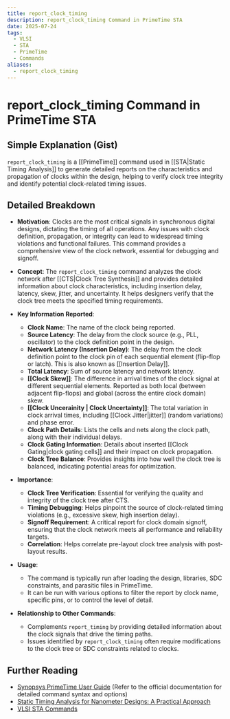 ```yaml
---
title: report_clock_timing
description: report_clock_timing Command in PrimeTime STA
date: 2025-07-24
tags:
  - VLSI
  - STA
  - PrimeTime
  - Commands
aliases:
  - report_clock_timing
---
```


# report_clock_timing Command in PrimeTime STA

## Simple Explanation (Gist)
`report_clock_timing` is a [[PrimeTime]] command used in [[STA|Static Timing Analysis]] to generate detailed reports on the characteristics and propagation of clocks within the design, helping to verify clock tree integrity and identify potential clock-related timing issues.

## Detailed Breakdown

*   **Motivation**: Clocks are the most critical signals in synchronous digital designs, dictating the timing of all operations. Any issues with clock definition, propagation, or integrity can lead to widespread timing violations and functional failures. This command provides a comprehensive view of the clock network, essential for debugging and signoff.

*   **Concept**: The `report_clock_timing` command analyzes the clock network after [[CTS|Clock Tree Synthesis]] and provides detailed information about clock characteristics, including insertion delay, latency, skew, jitter, and uncertainty. It helps designers verify that the clock tree meets the specified timing requirements.

*   **Key Information Reported**: 
    *   **Clock Name**: The name of the clock being reported.
    *   **Source Latency**: The delay from the clock source (e.g., PLL, oscillator) to the clock definition point in the design.
    *   **Network Latency (Insertion Delay)**: The delay from the clock definition point to the clock pin of each sequential element (flip-flop or latch). This is also known as [[Insertion Delay]].
    *   **Total Latency**: Sum of source latency and network latency.
    *   **[[Clock Skew]]**: The difference in arrival times of the clock signal at different sequential elements. Reported as both local (between adjacent flip-flops) and global (across the entire clock domain) skew.
    *   **[[Clock Uncerainity | Clock Uncertainty]]**: The total variation in clock arrival times, including [[Clock Jitter|jitter]] (random variations) and phase error.
    *   **Clock Path Details**: Lists the cells and nets along the clock path, along with their individual delays.
    *   **Clock Gating Information**: Details about inserted [[Clock Gating|clock gating cells]] and their impact on clock propagation.
    *   **Clock Tree Balance**: Provides insights into how well the clock tree is balanced, indicating potential areas for optimization.

*   **Importance**: 
    *   **Clock Tree Verification**: Essential for verifying the quality and integrity of the clock tree after CTS.
    *   **Timing Debugging**: Helps pinpoint the source of clock-related timing violations (e.g., excessive skew, high insertion delay).
    *   **Signoff Requirement**: A critical report for clock domain signoff, ensuring that the clock network meets all performance and reliability targets.
    *   **Correlation**: Helps correlate pre-layout clock tree analysis with post-layout results.

*   **Usage**: 
    *   The command is typically run after loading the design, libraries, SDC constraints, and parasitic files in PrimeTime.
    *   It can be run with various options to filter the report by clock name, specific pins, or to control the level of detail.

*   **Relationship to Other Commands**: 
    *   Complements `report_timing` by providing detailed information about the clock signals that drive the timing paths.
    *   Issues identified by `report_clock_timing` often require modifications to the clock tree or SDC constraints related to clocks.

## Further Reading

*   [Synopsys PrimeTime User Guide](https://www.synopsys.com/content/dam/synopsys/implementation-and-signoff/signoff/primetime-ds.pdf) (Refer to the official documentation for detailed command syntax and options)
*   [Static Timing Analysis for Nanometer Designs: A Practical Approach](https://www.amazon.com/Static-Timing-Analysis-Nanometer-Designs/dp/0387257027)
*   [VLSI STA Commands](https://www.vlsi-expert.com/2018/01/vlsi-sta-commands.html)